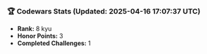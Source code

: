 ### 🏆 Codewars Stats (Updated: 2025-04-16 17:07:37 UTC)

- **Rank:** 8 kyu
- **Honor Points:** 3
- **Completed Challenges:** 1
